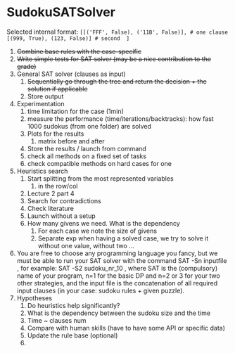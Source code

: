 # SudokuSATSolver
Selected internal format:
`[[('FFF', False), ('11B', False)], # one clause
[(999, True), (123, False)] # second 
]`
1. ~~Combine base rules with the case-specific~~
2. ~~Write simple tests for SAT solver (may be a nice contribution to the grade)~~
3. General SAT solver (clauses as input)
   1. ~~Sequentially go through the tree and return the decision + the solution if applicable~~
   2. Store output
4. Experimentation
      1. time limitation for the case (1min)
      2. measure the performance (time/iterations/backtracks): how fast 1000 sudokus (from one folder) are solved
      3. Plots for the results
         1. matrix before and after
      4. Store the results / launch from command
      5. check all methods on a fixed set of tasks
      6. check compatible methods on hard cases for one
5. Heuristics search
      1. Start splitting from the most represented variables 
         1. in the row/col
      2. Lecture 2 part 4
      3. Search for contradictions
      4. Check literature
      5. Launch without a setup
      6. How many givens we need. What is the dependency
         1. For each case we note the size of givens
         2. Separate exp when having a solved case, we try to solve it without one value, without two ...
6. You are free to choose any programming language you fancy, but we must be able to run your SAT solver with the command SAT -Sn inputfile , for example: SAT -S2 sudoku_nr_10 , where SAT is the (compulsory) name of your program, n=1 for the basic DP and n=2 or 3 for your two other strategies, and the input file is the concatenation of all required input clauses (in your case: sudoku rules + given puzzle). 
7. Hypotheses
      1. Do heuristics help significantly?
      2. What is the dependency between the sudoku size and the time
      3. Time ~ clauses num
      4. Compare with human skills (have to have some API or specific data)
      5. Update the rule base (optional)
      6. 